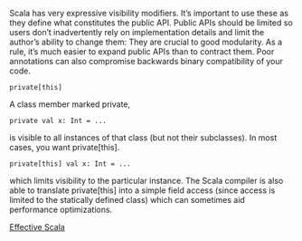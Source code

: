 Scala has very expressive visibility modifiers. It’s important to use these as they define what constitutes the public API.
Public APIs should be limited so users don’t inadvertently rely on implementation details and limit the author’s ability
to change them: They are crucial to good modularity. As a rule, it’s much easier to expand public APIs than to contract
them. Poor annotations can also compromise backwards binary compatibility of your code.

    private[this]

A class member marked private,

    private val x: Int = ...

is visible to all instances of that class (but not their subclasses). In most cases, you want private[this].

    private[this] val x: Int = ...

which limits visibility to the particular instance. The Scala compiler is also able to translate private[this] into a
simple field access (since access is limited to the statically defined class) which can sometimes aid performance optimizations.

[Effective Scala](https://twitter.github.io/effectivescala/#Object%20oriented%20programming-Visibility)
